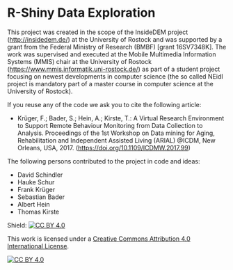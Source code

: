 # R-Shiny Data Exploration

This project was created in the scope of the InsideDEM project (http://insidedem.de/) at the University of Rostock and was supported by a grant from the Federal Ministry of Research (BMBF) [grant 16SV7348K].
The work was supervised and executed at the Mobile Multimedia Information Systems (MMIS) chair at the University of Rostock (https://www.mmis.informatik.uni-rostock.de/) as part of a student project focusing on newest developments in computer science (the so called NEidI project is mandatory part of a master course in computer science at the University of Rostock). 

If you reuse any of the code we ask you to cite the following article: 

- Krüger, F.; Bader, S.; Hein, A.; Kirste, T.: A Virtual Research Environment to Support Remote Behaviour Monitoring from Data Collection to Analysis. Proceedings of the 1st Workshop on Data mining for Aging, Rehabilitation and Independent Assisted Living (ARIAL) @ICDM, New Orleans, USA, 2017. (https://doi.org/10.1109/ICDMW.2017.99)

The following persons contributed to the project in code and ideas:
- David Schindler
- Hauke Schur
- Frank Krüger
- Sebastian Bader
- Albert Hein
- Thomas Kirste

Shield: [![CC BY 4.0][cc-by-shield]][cc-by]

This work is licensed under a [Creative Commons Attribution 4.0 International
License][cc-by].

[![CC BY 4.0][cc-by-image]][cc-by]

[cc-by]: http://creativecommons.org/licenses/by/4.0/
[cc-by-image]: https://i.creativecommons.org/l/by/4.0/88x31.png
[cc-by-shield]: https://img.shields.io/badge/License-CC%20BY%204.0-lightgrey.svg